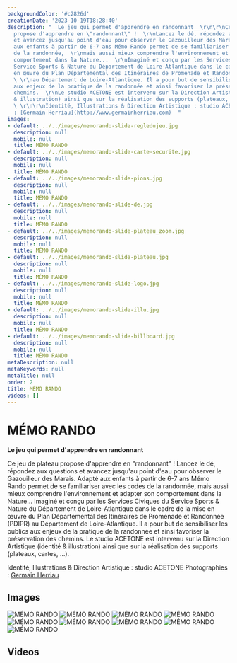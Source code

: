 ```yaml
---
backgroundColor: '#c2826d'
creationDate: '2023-10-19T18:28:40'
description: "__Le jeu qui permet d'apprendre en randonnant__\r\n\r\nCe jeu de plateau
  propose d'apprendre en \"randonnant\" !  \r\nLancez le dé, répondez aux questions
  et avancez jusqu'au point d'eau pour observer le Gazouilleur des Marais. Adapté
  aux enfants à partir de 6-7 ans Mémo Rando permet de se familiariser avec les codes
  de la randonnée,  \r\nmais aussi mieux comprendre l'environnement et adapter son
  comportement dans la Nature...  \r\nImaginé et conçu par les Services Civiques du
  Service Sports & Nature du Département de Loire-Atlantique dans le cadre de la mise
  en œuvre du Plan Départemental des Itinéraires de Promenade et Randonnée (PDIPR)
  \ \r\nau Département de Loire-Atlantique. Il a pour but de sensibiliser les publics
  aux enjeux de la pratique de la randonnée et ainsi favoriser la préservation des
  chemins.  \r\nLe studio ACETONE est intervenu sur la Direction Artistique (identité
  & illustration) ainsi que sur la réalisation des supports (plateaux, cartes, ...).
  \ \r\n\r\nIdentité, Illustrations & Direction Artistique : studio ACETONE  \r\nPhotographies
  : [Germain Herriau](http://www.germainherriau.com)  "
images:
- default: ../../images/memorando-slide-regledujeu.jpg
  description: null
  mobile: null
  title: MÉMO RANDO
- default: ../../images/memorando-slide-carte-securite.jpg
  description: null
  mobile: null
  title: MÉMO RANDO
- default: ../../images/memorando-slide-pions.jpg
  description: null
  mobile: null
  title: MÉMO RANDO
- default: ../../images/memorando-slide-de.jpg
  description: null
  mobile: null
  title: MÉMO RANDO
- default: ../../images/memorando-slide-plateau_zoom.jpg
  description: null
  mobile: null
  title: MÉMO RANDO
- default: ../../images/memorando-slide-plateau.jpg
  description: null
  mobile: null
  title: MÉMO RANDO
- default: ../../images/memorando-slide-logo.jpg
  description: null
  mobile: null
  title: MÉMO RANDO
- default: ../../images/memorando-slide-illu.jpg
  description: null
  mobile: null
  title: MÉMO RANDO
- default: ../../images/memorando-slide-billboard.jpg
  description: null
  mobile: null
  title: MÉMO RANDO
metaDescription: null
metaKeywords: null
metaTitle: null
order: 2
title: MÉMO RANDO
videos: []
---
```


# MÉMO RANDO

__Le jeu qui permet d'apprendre en randonnant__

Ce jeu de plateau propose d'apprendre en "randonnant" !
Lancez le dé, répondez aux questions et avancez jusqu'au point d'eau pour observer le Gazouilleur des Marais. Adapté aux enfants à partir de 6-7 ans Mémo Rando permet de se familiariser avec les codes de la randonnée,
mais aussi mieux comprendre l'environnement et adapter son comportement dans la Nature...
Imaginé et conçu par les Services Civiques du Service Sports & Nature du Département de Loire-Atlantique dans le cadre de la mise en œuvre du Plan Départemental des Itinéraires de Promenade et Randonnée (PDIPR)
au Département de Loire-Atlantique. Il a pour but de sensibiliser les publics aux enjeux de la pratique de la randonnée et ainsi favoriser la préservation des chemins.
Le studio ACETONE est intervenu sur la Direction Artistique (identité & illustration) ainsi que sur la réalisation des supports (plateaux, cartes, ...).

Identité, Illustrations & Direction Artistique : studio ACETONE
Photographies : [Germain Herriau](http://www.germainherriau.com)

## Images

![MÉMO RANDO](../../images/memorando-slide-regledujeu.jpg)
![MÉMO RANDO](../../images/memorando-slide-carte-securite.jpg)
![MÉMO RANDO](../../images/memorando-slide-pions.jpg)
![MÉMO RANDO](../../images/memorando-slide-de.jpg)
![MÉMO RANDO](../../images/memorando-slide-plateau_zoom.jpg)
![MÉMO RANDO](../../images/memorando-slide-plateau.jpg)
![MÉMO RANDO](../../images/memorando-slide-logo.jpg)
![MÉMO RANDO](../../images/memorando-slide-illu.jpg)
![MÉMO RANDO](../../images/memorando-slide-billboard.jpg)

## Videos
